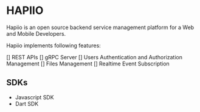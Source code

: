 # HAPIIO

Hapiio is an open source backend service management platform for a Web and Mobile Developers.

Hapiio implements following features:

[] REST APIs
[] gRPC Server
[] Users Authentication and Authorization Management
[] Files Management
[] Realtime Event Subscription

## SDKs 

* Javascript SDK
* Dart SDK

